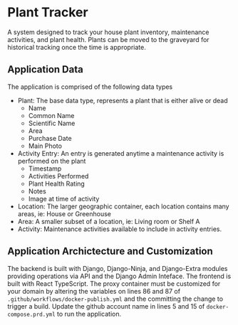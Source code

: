 # Plant Tracker

A system designed to track your house plant inventory, maintenance activities, and plant health. Plants can be moved to the graveyard for historical tracking once the time is appropriate.

## Application Data

The application is comprised of the following data types

- Plant: The base data type, represents a plant that is either alive or dead
  - Name
  - Common Name
  - Scientific Name
  - Area
  - Purchase Date
  - Main Photo
- Activity Entry: An entry is generated anytime a maintenance activity is performed on the plant
  - Timestamp
  - Activities Performed
  - Plant Health Rating
  - Notes
  - Image at time of activity
- Location: The larger geographic container, each location contains many areas, ie: House or Greenhouse
- Area: A smaller subset of a location, ie: Living room or Shelf A
- Activity: Maintenance activities available to include in activity entries.

## Application Archictecture and Customization

The backend is built with Django, Django-Ninja, and Django-Extra modules providing operations via API and the Django Admin Inteface. The frontend is built with React TypeScript. The proxy container must be customized for your domain by altering the variables on lines 86 and 87 of `.github/workflows/docker-publish.yml` and the committing the change to trigger a build. Update the github account name in lines 5 and 15 of `docker-compose.prd.yml` to run the application.
